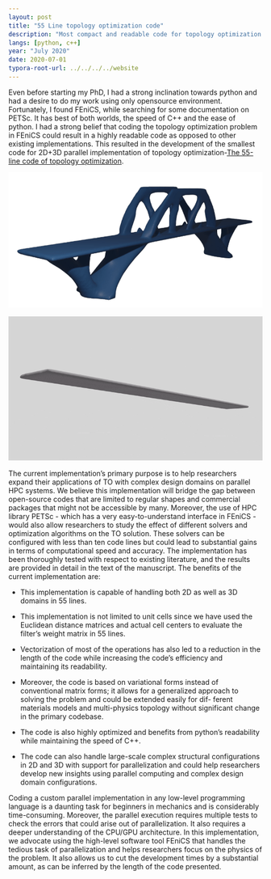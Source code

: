 ```yaml
---
layout: post
title: "55 Line topology optimization code"
description: "Most compact and readable code for topology optimization."
langs: [python, c++]
year: "July 2020"
date: 2020-07-01
typora-root-url: ../../../../website
---
```


Even before starting my PhD, I had a strong inclination towards python and had a desire to do my work using only opensource environment. Fortunately, I found FEniCS, while searching for some documentation on PETSc. It has best of both worlds, the speed of C++ and the ease of python. I had a strong belief that coding the topology optimization problem in FEniCS could result in a highly readable code as opposed to other existing implementations. This resulted in the development of the smallest code for 2D+3D parallel implementation of topology optimization-[The 55-line code of topology optimization](https://www.researchgate.net/publication/347300347_A_55-line_code_for_large-scale_parallel_topology_optimization_in_2D_and_3D). 

![55line](/assets/images/55line.png)

![output](/assets/images/output.gif)

The current implementation’s primary purpose is to help researchers expand their applications of TO with complex design domains on parallel HPC systems. We believe this implementation will bridge the gap between open-source codes that are limited to regular shapes and commercial packages that might not be accessible by many. Moreover, the use of HPC library PETSc - which has a very easy-to-understand interface in FEniCS - would also allow researchers to study the effect of different solvers and optimization algorithms on the TO solution. These solvers can be configured with less than ten code lines but could lead to substantial gains in terms of computational speed and accuracy. The implementation has been thoroughly tested with respect to existing literature, and the results are provided in detail in the text of the manuscript. The benefits of the current implementation are:

- This implementation is capable of handling both 2D as well as 3D domains in 55 lines.

- This implementation is not limited to unit cells since we have used the Euclidean distance matrices and actual cell centers to evaluate the filter’s weight matrix in 55 lines.

- Vectorization of most of the operations has also led to a reduction in the length of the code while increasing the code’s efficiency and maintaining its readability.

- Moreover, the code is based on variational forms instead of conventional matrix forms; it allows for a generalized approach to solving the problem and could be extended easily for dif- ferent materials models and multi-physics topology without significant change in the primary codebase.

- The code is also highly optimized and benefits from python’s readability while maintaining the speed of C++.

- The code can also handle large-scale complex structural configurations in 2D and 3D with support for parallelization and could help researchers develop new insights using parallel computing and complex design domain configurations.

Coding a custom parallel implementation in any low-level programming language is a daunting task for beginners in mechanics and is considerably time-consuming. Moreover, the parallel execution requires multiple tests to check the errors that could arise out of parallelization. It also requires a deeper understanding of the CPU/GPU architecture. In this implementation, we advocate using the high-level software tool FEniCS that handles the tedious task of parallelization and helps researchers focus on the physics of the problem. It also allows us to cut the development times by a substantial amount, as can be inferred by the length of the code presented. 

